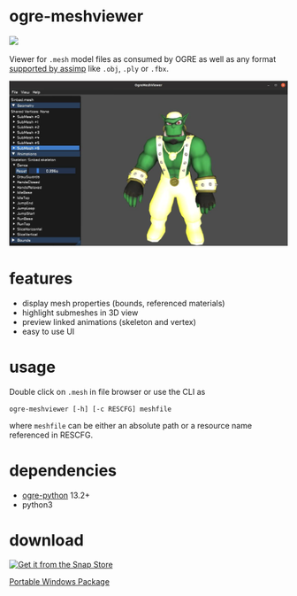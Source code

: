 # ogre-meshviewer

<a href="https://www.patreon.com/ogre1" target="_blank" ><img src="https://www.ogre3d.org/wp-content/uploads/2018/10/become_a_patron_button.png" width=135px></a>

Viewer for `.mesh` model files as consumed by OGRE as well as any format [supported by assimp](https://github.com/assimp/assimp/blob/master/doc/Fileformats.md) like `.obj`, `.ply` or `.fbx`.

![](screenshot.jpg)

# features
* display mesh properties (bounds, referenced materials)
* highlight submeshes in 3D view
* preview linked animations (skeleton and vertex)
* easy to use UI

# usage
Double click on `.mesh` in file browser or use the CLI as

```
ogre-meshviewer [-h] [-c RESCFG] meshfile
```
where `meshfile` can be either an absolute path or a resource name referenced in RESCFG.

# dependencies
* [ogre-python](https://pypi.org/project/ogre-python/) 13.2+
* python3

# download
[![Get it from the Snap Store](https://snapcraft.io/static/images/badges/en/snap-store-black.svg)](https://snapcraft.io/ogre-meshviewer)

[Portable Windows Package](https://github.com/OGRECave/ogre-meshviewer/releases)
